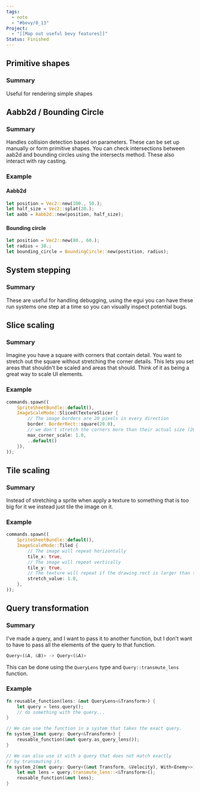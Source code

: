 ```yaml
---
tags:
  - note
  - "#bevy/0_13"
Project:
  - "[[Map out useful bevy features]]"
Status: Finished
---
```

## Primitive shapes
### Summary 
Useful for rendering simple shapes

## Aabb2d / Bounding Circle
### Summary 
Handles collision detection based on parameters. These can be set up manually or form primitive shapes. 
You can check intersections between aab2d and bounding circles using the intersects method. 
These also interact with ray casting. 

### Example 
#### Aabb2d
```rust
let position = Vec2::new(100., 50.);
let half_size = Vec2::splat(20.);
let aabb = Aabb2d::new(position, half_size);
```

#### Bounding circle
```rust
let position = Vec2::new(80., 60.);
let radius = 30.;
let bounding_circle = BoundingCircle::new(postition, radius);
```

## System stepping
### Summary 
These are useful for handling debugging, using the egui you can have these run systems one step at a time so you can visually inspect potential bugs. 

## Slice scaling
### Summary 
Imagine you have a square with corners that contain detail. 
You want to stretch out the square without stretching the corner details. This lets you set areas that shouldn't be scaled and areas that should. 
Think of it as being a great way to scale UI elements. 

### Example
```rust
commands.spawn((
    SpriteSheetBundle::default(),
    ImageScaleMode::Sliced(TextureSlicer {
        // The image borders are 20 pixels in every direction
        border: BorderRect::square(20.0),
        // we don't stretch the corners more than their actual size (20px)
        max_corner_scale: 1.0,
        ..default()
    }),
));
```

## Tile scaling
### Summary 
Instead of stretching a sprite when apply a texture to something that is too big for it we instead just tile the image on it. 

### Example
```rust
commands.spawn((
    SpriteSheetBundle::default(),
    ImageScaleMode::Tiled {
        // The image will repeat horizontally
        tile_x: true,
        // The image will repeat vertically
        tile_y: true,
        // The texture will repeat if the drawing rect is larger than the image size
        stretch_value: 1.0,
    },
));
```

## Query transformation
### Summary 
I've made a query, and I want to pass it to another function, but I don't want to have to pass all the elements of the query to that function.
```rust
Query<(&A, &B)> -> Query<(&A)>
```

This can be done using the `QueryLens` type and `Query::transmute_lens` function.
### Example
```rust
fn reusable_function(lens: &mut QueryLens<&Transform>) {
    let query = lens.query();
    // do something with the query...
}

// We can use the function in a system that takes the exact query.
fn system_1(mut query: Query<&Transform>) {
    reusable_function(&mut query.as_query_lens());
}

// We can also use it with a query that does not match exactly
// by transmuting it.
fn system_2(mut query: Query<(&mut Transform, &Velocity), With<Enemy>>) {
    let mut lens = query.transmute_lens::<&Transform>();
    reusable_function(&mut lens);
}
```
